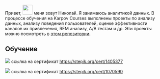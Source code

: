 Привет, <img src="https://github.com/blackcater/blackcater/raw/main/images/Hi.gif" height="32"/> меня зовут Николай. Я занимаюсь аналитикой данных. В процессе обучения на Karpov Courses выполнены проекты по анализу данных, анализу поведения пользователей, оценке эффективности каналов их привлечения, RFM анализу,  А/В тестам и др. Эти проекты можно посмотреть в [этом репозитории](https://github.com/NickKulibaba/Projects_on_karpov_coursers/blob/main/README.md).
  
    
      
## Обучение


![](https://stepik.org/certificate/e391390c06603ec351563255e0dc96b41326e428.png?resolution=high)
ссылка на сертификат https://stepik.org/cert/1405377

![](https://stepik.org/certificate/a990828c59efe082dc1c91b35fcbabd8fd33791d.png?resolution=high)
ссылка на сертификат https://stepik.org/cert/1070590
